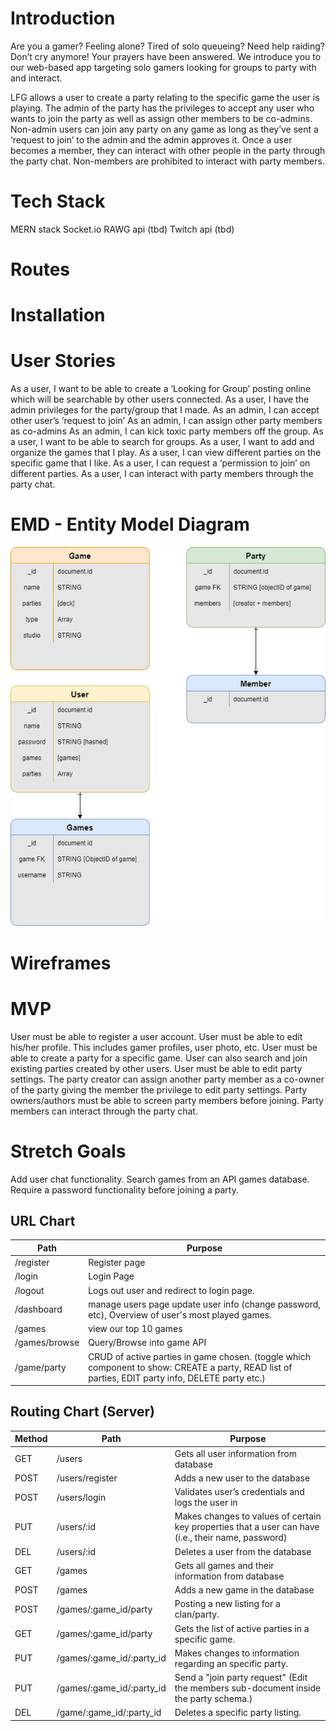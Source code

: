 # Introduction

Are you a gamer? Feeling alone? Tired of solo queueing? Need help raiding? Don’t cry anymore! Your prayers have been answered. We introduce you to our web-based app targeting solo gamers looking for groups to party with and interact. 

LFG allows a user to create a party relating to the specific game the user is playing. The admin of the party has the privileges to accept any user who wants to join the party as well as assign other members to be co-admins. Non-admin users can join any party on any game as long as they’ve sent a ‘request to join’ to the admin and the admin approves it. Once a user becomes a member, they can interact with other people in the party through the party chat. Non-members are prohibited to interact with party members.

# Tech Stack
MERN stack
Socket.io
RAWG api (tbd)
Twitch api (tbd)
# Routes
# Installation
# User Stories
As a user, I want to be able to create a ‘Looking for Group’ posting online which will be searchable by other users connected.
As a user, I have the admin privileges for the party/group that I made.
As an admin, I can accept other user’s ‘request to join’
As an admin, I can assign other party members as co-admins
As an admin, I can kick toxic party members off the group.
As a user, I want to be able to search for groups.
As a user, I want to add and organize the games that I play.
As a user, I can view different parties on the specific game that I like.
As a user, I can request a ‘permission to join’ on different parties.
As a user, I can interact with party members through the party chat.

# EMD - Entity Model Diagram
![EMD](./LFG-EMD.png)
# Wireframes
# MVP
User must be able to register a user account.
User must be able to edit his/her profile. This includes gamer profiles, user photo, etc.
User must be able to create a party for a specific game.
User can also search and join existing parties created by other users.
User must be able to edit party settings. The party creator can assign another party member as a co-owner of the party giving the member the privilege to edit party settings.
Party owners/authors must be able to screen party members before joining.
Party members can interact through the party chat.



# Stretch Goals
Add user chat functionality.
Search games from an API games database.
Require a password functionality before joining a party.


 ## URL Chart
| Path | Purpose |
| ------ | ---- |
|/register | Register page 
| /login | Login Page
| /logout| Logs out user and redirect to login page.
| /dashboard | manage users page update user info (change password, etc), Overview of user's most played games. 
| /games | view our top 10 games
| /games/browse | Query/Browse into game API
| /game/party | CRUD of active parties in game chosen. (toggle which component to show: CREATE a party, READ list of parties, EDIT party info, DELETE party etc.)



## Routing Chart (Server)
| Method | Path | Purpose |
| ------ | ---- | ------- |
| GET | /users | Gets all user information from database
| POST | /users/register | Adds a new user to the database
| POST | /users/login | Validates user’s credentials and logs the user in 
| PUT | /users/:id | Makes changes to values of certain key properties that a user can have (i.e., their name, password)
| DEL | /users/:id | Deletes a user from the database
| GET | /games | Gets all games and their information from database
| POST | /games | Adds a new game in the database
| POST | /games/:game_id/party | Posting a new listing for a clan/party.
| GET | /games/:game_id/party | Gets the list of active parties in a specific game.
| PUT | /games/:game_id/:party_id | Makes changes to information regarding an specific party.
| PUT | /games/:game_id/:party_id | Send a "join party request" (Edit the members sub-document inside the party schema.)
| DEL | /game/:game_id/:party_id | Deletes a specific party listing. 

